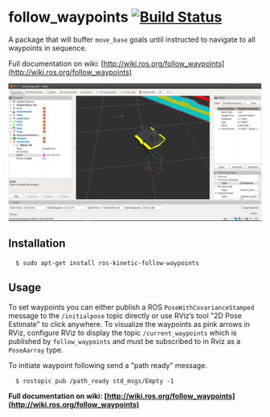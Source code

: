 # follow_waypoints [![Build Status](http://build.ros.org/buildStatus/icon?job=Kbin_uX64__follow_waypoints__ubuntu_xenial_amd64__binary)](http://build.ros.org/job/Kbin_uX64__follow_waypoints__ubuntu_xenial_amd64__binary)

A package that will buffer `move_base` goals until instructed to navigate to all waypoints in sequence.

Full documentation on wiki: [http://wiki.ros.org/follow_waypoints](http://wiki.ros.org/follow_waypoints)

![follow_waypoints](https://github.com/danielsnider/follow_waypoints/blob/master/readme_images/follow_waypoints_rviz.png "rviz")

## Installation

```
  $ sudo apt-get install ros-kinetic-follow-waypoints
```

## Usage

To set waypoints you can either publish a ROS `PoseWithCovarianceStamped` message to the `/initialpose` topic directly or use RViz’s tool "2D Pose Estimate" to click anywhere. To visualize the waypoints as pink arrows in RViz, configure RViz to display the topic `/current_waypoints` which is published by `follow_waypoints` and must be subscribed to in Rviz as a `PoseAarray` type.

To initiate waypoint following send a "path ready" message.

```
  $ rostopic pub /path_ready std_msgs/Empty -1
```

**Full documentation on wiki: [http://wiki.ros.org/follow_waypoints](http://wiki.ros.org/follow_waypoints)**
